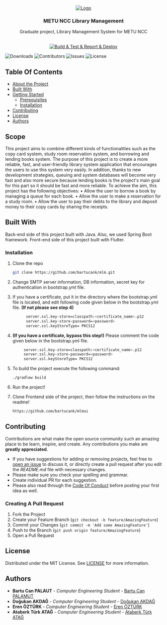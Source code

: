<br/>
<p align="center">
  <a href="https://github.com/bartucank/mlm">
    <img src="https://www.metu.edu.tr/system/files/logo_orj/3/3.8.png" alt="Logo" >
  </a>
  <h3 align="center">METU NCC Library Management</h3>

  <p align="center">
    Graduate project, Library Management System for METU NCC
    <br/>
    <br/>
  </p>
</p>
<center>
  
[![Build & Test & Report & Deploy](https://github.com/bartucank/mlm/actions/workflows/gradle.yml/badge.svg?branch=main)](https://github.com/bartucank/mlm/actions/workflows/gradle.yml)

  </center>


![Downloads](https://img.shields.io/github/downloads/bartucank/mlm/total) ![Contributors](https://img.shields.io/github/contributors/bartucank/mlm?color=dark-green) ![Issues](https://img.shields.io/github/issues/bartucank/mlm) ![License](https://img.shields.io/github/license/bartucank/mlm) 

## Table Of Contents

* [About the Project](#scope)
* [Built With](#built-with)
* [Getting Started](#getting-started)
  * [Prerequisites](#prerequisites)
  * [Installation](#installation)
* [Contributing](#contributing)
* [License](#license)
* [Authors](#authors)

## Scope

This project aims to combine different kinds of functionalities such as the copy card system, study
room reservation system, and borrowing and lending books system. The purpose of this project is
to create a more reliable, fast, and user-friendly library system application that encourages the
users to use this system very easily. In addition, thanks to new development strategies, queuing
and system databases will become very fast and also more secure because lending books is the
project's main goal for this part so it should be fast and more reliable. To achieve the aim, this
project has the following objectives:
  • Allow the user to borrow a book by managing a queue for each book.
  • Allow the user to make a reservation for a study room.
  • Allow the user to pay their debts to the library and deposit money to their copy cards by
    sharing the receipts.

## Built With

Back-end side of this project built with Java. Also, we used Spring Boot framework. Front-end side of this project built with Flutter.

### Installation
1. Clone the repo
   ```sh
   git clone https://github.com/bartucank/mlm.git
   ```

2. Change SMTP server information, DB information, secret key for authentication in bootstrap.yml file.
3. If you have a certificate, put it in the directory where the bootstrap.yml file is located, and edit following code given below in the bootstrap.yml file. <b>(If not please see step 4)</b>
   ```sh
         server.ssl.key-store=classpath:<certificate_name>.p12
         server.ssl.key-store-password=<password>
         server.ssl.keyStoreType= PKCS12
   ```
4. <b>(If you have a certificate, bypass this step!)</b> Please comment the code given below in the bootstrap.yml file.
    ```sh
         server.ssl.key-store=classpath:<certificate_name>.p12
         server.ssl.key-store-password=<password>
         server.ssl.keyStoreType= PKCS12
     ```

5. To build the project execute the following command:
   ```sh
   ./gradlew build
   ```
6. Run the project!
7. Clone Frontend side of the project, then follow the instructions on the readme!
   ```sh
   https://github.com/bartucank/mlmui
   ```
   

## Contributing

Contributions are what make the open source community such an amazing place to be learn, inspire, and create. Any contributions you make are **greatly appreciated**.
* If you have suggestions for adding or removing projects, feel free to [open an issue](https://github.com/bartucank/mlm/issues/new) to discuss it, or directly create a pull request after you edit the *README.md* file with necessary changes.
* Please make sure you check your spelling and grammar.
* Create individual PR for each suggestion.
* Please also read through the [Code Of Conduct](https://github.com/bartucank/mlm/blob/main/CODE_OF_CONDUCT.md) before posting your first idea as well.

### Creating A Pull Request

1. Fork the Project
2. Create your Feature Branch (`git checkout -b feature/AmazingFeature`)
3. Commit your Changes (`git commit -m 'Add some AmazingFeature'`)
4. Push to the Branch (`git push origin feature/AmazingFeature`)
5. Open a Pull Request

## License

Distributed under the MIT License. See [LICENSE](https://github.com/bartucank/mlm/blob/main/LICENSE.md) for more information.

## Authors

* **Bartu Can PALAUT** - *Computer Engineering Student* - [Bartu Can PALAMUT](https://github.com/bartucank/) 
* **Doğukan AKDAĞ** - *Computer Engineering Student* - [Doğukan AKDAĞ](https://github.com/dokann/)
* **Eren ÖZTÜRK** - *Computer Engineering Student* - [Eren ÖZTÜRK](https://github.com/ozturkeren/)
* **Ataberk Türk ATAĞ** - *Computer Engineering Student* - [Ataberk Türk ATAĞ](https://github.com/ataberkatag/) 

